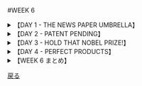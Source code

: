 #WEEK 6
<details><summary>【DAY 1 - THE NEWS PAPER UMBRELLA】</summary>

###DAY1 - THE NEWS PAPER UMBRELLA
####

■我々の隣人は裕福な発明家であり、その最新の突然の<u>**賢い**</u>考えは、傘の代替品と<u>**なりうる**</u>もので、多くの雑誌で特集された。
Our neighbor is an
 inventor whose latest brainstorm, a <u>**feasible**</u> umbrella substitute, has been featured in many magazines.

■傍目には単純に<u>**見え**</u>るそれは、固いプラスティック片で、概ね物差し大であり、女性のハンドバッグや男性の背広のポケットに快適に収まる。
As simply as the eye can <u>**discern**</u>, it is a hard plastic strip, about the size of a ruler, which fits comfortably into a woman’s handbag or a man’s suit jacket.

■もし突然の風雨に遭ったなら、プラスティックを十字型に広げる。
If a person is caught in a sudden rainstorm, he swings the plastic open in the shape of a cross.

■その四方にはクリップ状の仕掛けがついている。
Attached to each arm is a clip-like device.

■次に、手持ちの新聞を取り出し、それを4つのクリップに差し込む。
Next, he takes the newspaper he is carrying and slides it under each of the four clips.

■すると、しっかりと頭上を覆われて、天気に<u>**立ち向かう**</u>ことができる。
Now, equipped with a rigid head covering he can <u>**sally**</u> forth to face the elements.

■傘製造者にとっては<u>**おどろくこと**</u>に、この道具は勢いよく、取り分け通勤者に売れている。
To the <u>**consternation**</u> of the umbrella manufacturers, it has been enjoying a brisk sale, especially among commuters.

■もしこの道具が上手く売れ続けるなら、傘業界に悪影響を与え得る。
If it continues to do well, it could have a pernicious effect upon the umbrella industry.

####
----
####|affluent - 豊富な, 富んだ (rich)

Under duress from the tax officer, the beggar admitted that he was truly <u>**affluent**</u>.

####|feasible - 実現可能な, ありそうな (possible)

It's <u>**feasible**</u> to build an electric auto, but wouldn't you need a terribly long extension cord?

####|discern - 見通す, 知覚する (perceive)

When we could <u>**discern**</u> the city lights, we knew we were safe at last.

####|sally - 打って出る, (逆襲に)出撃する (suddenly rush forth)

Some prisoners planned a disturbance while others would <u>**sally**</u> toward the game.

####|consternation - ひどい驚き, 仰天 (dismay)

To the <u>**consternation**</u> of the sergeant, there was a paucity of volunteers for the dangerous mission.

</details>
<details><summary>【DAY 2 - PATENT PENDING】</summary>

----
###DAY2 - PATENT PENDING
####

■我が相棒ヴェーネ（<u>**早熟な**</u>車両関係の魔法使い）と私は独自の発明をすることを思いついた。
My buddy Verne, a <u>**precocious**</u> automotive wizard, and I were inspired to do some inventing on our own.

■我々は、道路の隙間に並行に駐車することが可能なのではないかと考えた。
We thought it might be feasible to park a car parallel to a space on the street.

■そこで、ボタンを押下することにより、4輪のタイヤを接地面からわずかに上昇させ、その間に2つの特別な車輪を道に垂直に下ろす。
Then, by pressing a button, we could raise the four tires off the ground slightly, while dropping two special wheels perpendicular to the curb.

■そうすれば狭い駐車スペースにねじ込むのは子供にでもできるだろう。
It would then be child’s play to roll into the narrowest of parking spaces.

■我々はこのアイデアをフォードの代理店を経営するエド・グリーンに持ち込んだ。目的は彼の反応を引き出すためだ。
We took the idea to Ed Greene who runs the Ford agency in order to elicit his reaction.

■我々の企画におざなりな一瞥をくれた後、<u>**残念なこと**</u>に、エドは我々のアイデアは馬鹿げていると鼻で笑った。
After a <u>**perfunctory**</u> glance at our plans, to our <u>**chagrin**</u> Ed snorted that our idea was inane,

■だが、我々は彼がただ我々のすばらしさに嫉妬しているだけだと決め込んだ。
but we decided that he was just jealous of our brilliance.

■明日、我々は、若き天才たちの努力を<u>**馬鹿にする**</u>ような<u>**愚かな**</u>車屋の知性を計ることが可能となるコンピューターに着手することにしている。
Tomorrow we are going to start on a computer that will enable us to measure the intelligence of <u>**perverse**</u> automobile dealers who like to <u>**deride**</u> the efforts of junior geniuses.

####
----
####|precocious - 早熟な, 発達の早い, 早咲きの (reaching maturity early)

The children in Shakespeare's plays are so <u>**precocious**</u> that they all sound like grandparents.

####|perfunctory - おざなりの, いいかげんな (done without care, superficial)

Edith gave only <u>**perfunctory**</u> attention to the new millennium, skipping our New Year's Eve party.

####|chagrin - 無念, 悔しさ (feeling of disappointment, humiliation)

To the <u>**chagrin**</u> of many taxpayers, some citizens seem to cheat the government with impunity.

####|perverse - 非を認めない, あまのじゃくな, ひねくれた (contrary, persisting in error)

When I correct my kid brother's math errors, he is <u>**perverse**</u> enough to insist that he is right.

####|deride - バカにする, 嘲笑する (to ridicule, scoff)

The Wright brothers didn't become distraught when a skeptic would <u>**deride**</u> their work.

</details>
<details><summary>【DAY 3 - HOLD THAT NOBEL PRIZE!】</summary>

----
###DAY3 - HOLD THAT NOBEL PRIZE!
####

■発明と発見といえば、丁度、オハイオの立派な科学者が、三度の食事のすべての栄養価を持つ錠剤を作り出したと聞いたところだ。
Speaking of inventions and discoveries, I just learned that an eminent scientist in Ohio has developed a pill that contains all the nutritive value of three complete meals.

■我々が毎日必要なビタミンやミネラルをもたらすだけでなく、この錠剤は満腹感までもたらしてくれる。
In addition to providing us with the vitamins and minerals we need daily, this pill also gives a feeling of fullness.

■出資者によると、錠剤は栄養を与え、満足させてくれるという。
According to its sponsors, the pill will nourish and satisfy.

■そんな<u>**立派な**</u>成果を<u>**過小評価する**</u> のは心苦しいのだが、私には、最も忌むべき発見のように思われる。
I hate to <u>**disparage**</u> such a <u>**laudable**</u> achievement, but to me it seems like a most objectionable discovery.

■科学的な栄光というより、私は大いなるへま、科学的大惨事、研究室的<u>**大失敗**</u>と呼びたい。
Rather than a scientific triumph, I’d be inclined to label it as an egregious blunder, a scientific disaster, a laboratory <u>**fiasco**</u>.

■一粒の錠剤が、熱々のとうもろこしパンをむさぼる喜び、厚いステーキを<u>**噛みしめる**</u>喜び、カリカリしたフレンチフライを噛みしめる喜び、チョコレートサンデーをむさぼる喜びに置き換わりうるなどと正気で考える人がいるだろうか？
Is there anyone in his right mind who thinks that a pill can replace the pleasures of devouring hot corn bread, <u>**masticating**</u> on a thick steak, biting into crisp french fries, or attacking a chocolate sundae?

■残念だが、私はこの錠剤だけは噛ま<u>**ないようにする**</u>。
I’m afraid that this is one pill I’ll have to <u>**eschew**</u> from chewing.

####
----
####|disparage - 軽蔑する, そしる (to discredit, belittle)

The affluent store-owner <u>**disparages**</u> the efforts of his small competitor, saying that he could always tolerate that kind of rivalry.

####|laudable - 見上げた, 賞賛に値する (praiseworthy)

The paradox is that Javert's inexorable pursuits of Jean Valjean was both <u>**laudable**</u> and despicable.

####|fiasco - (野心的な企ての滑稽な)大失敗 (complete failure)

In an acrimonious letter, her father described the project as a complete <u>**fiasco**</u>.

####|masticate - 噛む (to chew up)

To aid in digestion, you must <u>**masticate**</u> each piece of meat one dozen times.

####|eschew - (意図的に)避ける, 慎む (avoid)

Once he sought the limelight, but now he <u>**eschew**</u> all interviews.

</details>
<details><summary>【DAY 4 - PERFECT PRODUCTS】</summary>

----
###DAY4 - PERFECT PRODUCTS
####

■タレないタイヤ、破れないストッキング、そして書き続けられるペンといった発明についての根強い噂を<u>**鎮める**</u>のは決してできまいと考える。
I guess we’ll never be able to <u>**quell**</u> those persistent rumors about the invention of auto tires that will never wear out, stockings that cannot tear, and pens that won’t run dry.

■<u>**話し好きな**</u>経済学者が、そんな製品は決して市場に出されないと教えてくれた。
A <u>**voluble**</u> economist informed me that such products will never be marketed.

■「想像できるかね」彼は聞いた。「製造業者が自分の首を絞めるようなことをするものだろうか？一体、購入者が二度と買い換えなくていい商品なんか売るものかね？売らないよ」
“Can you imagine,” he asked, “a manufacturer cutting his own throat? Why would he sell you an item that you will never have to replace? No,”

■私の<u>**腹心**</u>は囁いた。「計算された<u>**経年劣化**</u>によって製品に寿命を持たせる、目的はまた買い直させるため。」
my <u>**confidant**</u> whispered, “it’s part of their scheme of planned <u>**obsolescence**</u> to sell you merchandise with a limited life span in order to keep you coming back for more.”

■私はかような完璧な製品の存在については<u>**疑う**</u>が、しかし、それ自体も疑ってしまう。
I am <u>**dubious**</u> about the existence of those perfect products, but then I’m from Missouri.

####
----
####|quell - 鎮める, 鎮圧する (put an end to)

In order to <u>**quell**</u> the riot, the police sallied forth with tear gas.

####|voluble - 口達者な, おしゃべりな, 流暢な (talkative)

I could not doze in the chair because of the <u>**voluble**</u> barbar.

####|confidant(e) - 腹心の友,親友(-eは女性) (one to whom you confide your secrets)


A teenage boy's father should be his true <u>**confidant**</u>.
####|obsolescence - 廃れたもの, 旧来のもの (process of wearing out)


The <u>**obsolescence**</u> built into many products could be regarded as a flagrant insult toward the duped consumer.

####|dubious - 疑っている, いかがわしい (doubtful)

When the duplicity was revealed, the jury became <u>**dubious**</u> about Ed's innocence.

</details>
<details><summary>【WEEK 6 まとめ】</summary>

----
###WEEK 6 まとめ

| 単語       | 意味                   |英語での説明|
|---------------|--------------------------|-----|
| affluent      | 豊富な, 富んだ           |rich|
| feasible      | 実現可能な, ありそうな   |possible|
| discern       | 見通す, 知覚する         |perceive|
| sally         | 打って出る, 出撃する     |suddenly rush forth|
| consternation | ひどい驚き, 仰天         |dismay|
| precocious    | 早熟な, 発達の早い       |reaching maturity early|
| perfunctory   | おざなりの, いい加減な   |done without care, superficial|
| chagrin       | 無念, 悔しさ             |feeling of disappointment, humiliation|
| perverse      | 非を認めない, ひねくれた |contrary, persisting in error|
| deride        | バカにする, 嘲笑する     |to ridicule, scoff|
| disparage     | 軽蔑する, そしる         |to discredit, belittle|
| laudable      | 見上げた, 賞賛に値する   |praiseworthy|
| fiasco        | (滑稽な)大失敗           |complete failure|
| masticate     | 噛む                     |to chew up|
| eschew        | (意図的に)避ける, 慎む   |avoid|
| quell         | 鎮める, 鎮圧する         |put an end to|
| voluble       | 口達者な, おしゃべりな   |talkative|
| confidant(e)  | 腹心の友, 親友           |one to whom you confide your secrets|
| obsolescence  | 廃れたもの, 旧来のもの   |process of wearing out|
| dubious       | 疑っている, いかがわしい |doubtful|
</details>

[戻る](./index.html)